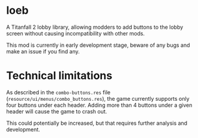 # loeb
A Titanfall 2 lobby library, allowing modders to add buttons to the lobby screen without causing incompatibility with other mods.

This mod is currently in early development stage, beware of any bugs and make an issue if you find any.

# Technical limitations
As described in the `combo-buttons.res` file (`resource/ui/menus/combo_buttons.res`), the game currently supports only four buttons under each header. Adding more than 4 buttons under a given header will cause the game to crash out.

This could potentially be increased, but that requires further analysis and development.
